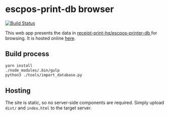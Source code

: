 # escpos-print-db browser

[![Build Status](https://travis-ci.org/receipt-print-hq/escpos-printer-db-browser.svg?branch=master)](https://travis-ci.org/receipt-print-hq/escpos-printer-db-browser)

This web app presents the data in [receipt-print-hq/escpos-printer-db
](https://github.com/receipt-print-hq/escpos-printer-db/) for browsing. It is hosted online [here](https://mike42.me/escpos-printer-db).

## Build process

```bash
yarn install
./node_modules/.bin/gulp
python3 ./tools/import_database.py
```

## Hosting

The site is static, so no server-side components are required. Simply upload
`dist/` and `index.html` to the target server.

